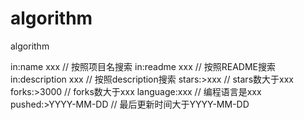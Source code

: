 # algorithm
algorithm

in:name xxx // 按照项目名搜索
in:readme xxx // 按照README搜索
in:description xxx // 按照description搜索
stars:>xxx // stars数大于xxx
forks:>3000 // forks数大于xxx
language:xxx // 编程语言是xxx
pushed:>YYYY-MM-DD // 最后更新时间大于YYYY-MM-DD
